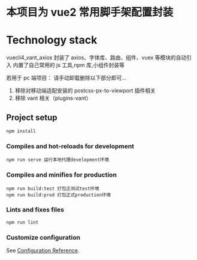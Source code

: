 # 本项目为 vue2 常用脚手架配置封装

# Technology stack

vuecli4_vant_axios
封装了 axios、字体库、路由、组件、vuex 等模块的自动引入
内置了自己常用的 js 工具,npm 库,小组件封装等

若用于 pc 端项目：
请手动卸载删除以下部分即可...

1. 移除对移动端适配安装的 postcss-px-to-viewport 插件相关
2. 移除 vant 相关（plugins-vant）

## Project setup

```
npm install
```

### Compiles and hot-reloads for development

```
npm run serve 运行本地代理development环境
```

### Compiles and minifies for production

```
npm run build:test 打包正测试test环境
npm run build:prod 打包正式production环境
```

### Lints and fixes files

```
npm run lint
```

### Customize configuration

See [Configuration Reference](https://cli.vuejs.org/config/).

